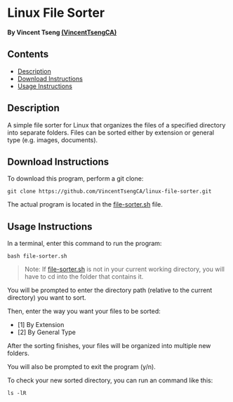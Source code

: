 # Linux File Sorter
**By Vincent Tseng [(VincentTsengCA)](https://github.com/VincentTsengCA)**

## Contents
- [Description](#description)
- [Download Instructions](#download-instructions)
- [Usage Instructions](#usage-instructions)

## Description
A simple file sorter for Linux that organizes the files of a specified directory into separate folders. Files can be sorted either by extension or general type (e.g. images, documents).

## Download Instructions
To download this program, perform a git clone:
```
git clone https://github.com/VincentTsengCA/linux-file-sorter.git
```

The actual program is located in the [file-sorter.sh](file-sorter.sh) file.

## Usage Instructions
In a terminal, enter this command to run the program:
```
bash file-sorter.sh
```

> Note: If [file-sorter.sh](file-sorter.sh) is not in your current working directory, you will have to cd into the folder that contains it.

You will be prompted to enter the directory path (relative to the current directory) you want to sort.

Then, enter the way you want your files to be sorted:
- \[1\] By Extension
- \[2\] By General Type

After the sorting finishes, your files will be organized into multiple new folders.

You will also be prompted to exit the program (y/n).

To check your new sorted directory, you can run an command like this:
```
ls -lR
```
